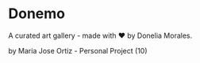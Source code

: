# Donemo

A curated art gallery - made with ❤️ by Donelia Morales.

by Maria Jose Ortiz - Personal Project (10)

